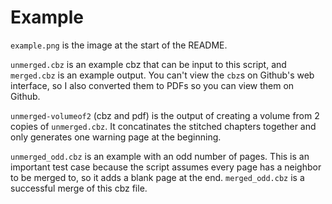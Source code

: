 # Example

`example.png` is the image at the start of the README.

`unmerged.cbz` is an example cbz that can be input to this script, and
`merged.cbz` is an example output. You can't view the `cbz`s on Github's web
interface, so I also converted them to PDFs so you can view them on Github.

`unmerged-volumeof2` (cbz and pdf) is the output of creating a volume from
2 copies of `unmerged.cbz`. It concatinates the stitched chapters
together and only generates one warning page at the beginning.

`unmerged_odd.cbz` is an example with an odd number of pages. This is an
important test case because the script assumes every page has a neighbor to be
merged to, so it adds a blank page at the end. `merged_odd.cbz` is a successful
merge of this cbz file.